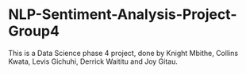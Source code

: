 # NLP-Sentiment-Analysis-Project-Group4
This is a Data Science phase 4 project, done by Knight Mbithe, Collins Kwata, Levis Gichuhi, Derrick Waititu and Joy Gitau.
